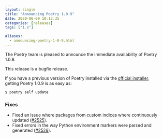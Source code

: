 ```yaml
---
layout: single
title: "Announcing Poetry 1.0.9"
date: 2020-06-09 10:12:35
categories: [releases]
tags: ["1.x"]

aliases:
  - announcing-poetry-1-0-9.html
---
```


The Poetry team is pleased to announce the immediate availability of Poetry 1.0.9.

<!--more-->

This release is a bugfix release.

If you have a previous version of Poetry installed via the [official installer](/docs/#installation),
getting Poetry 1.0.9 is as easy as:

```bash
$ poetry self update
```

### Fixes

- Fixed an issue where packages from custom indices where continuously updated ([#2525](https://github.com/python-poetry/poetry/pull/2525)).
- Fixed errors in the way Python environment markers were parsed and generated ([#2526](https://github.com/python-poetry/poetry/pull/2526)).
